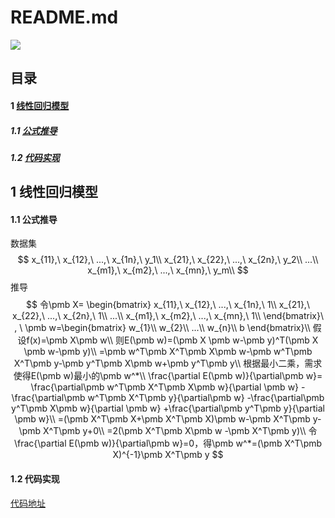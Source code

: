# README.md
 ![](https://img.shields.io/badge/python-MachineLearning-brightgreen.svg)

## 目录

#### 1 [线性回归模型](#1)

##### 1.1 [公式推导](#1_1)

##### 1.2 [代码实现](https://github.com/LuohaoXu/ML/blob/main/src/linear_model/LinearRegression.py)





## <span id="1">1 线性回归模型</span>

#### <span id="1_1">1.1 公式推导</span>

数据集
$$
x_{11},\ x_{12},\ ...,\ x_{1n},\ y_1\\
x_{21},\ x_{22},\ ...,\ x_{2n},\ y_2\\
...\\
x_{m1},\ x_{m2},\ ...,\ x_{mn},\ y_m\\
$$
推导
$$
令\pmb X= \begin{bmatrix} 
x_{11},\ x_{12},\ ...,\ x_{1n},\ 1\\
x_{21},\ x_{22},\ ...,\ x_{2n},\ 1\\
...\\
x_{m1},\ x_{m2},\ ...,\ x_{mn},\ 1\\
\end{bmatrix}\ , \   
\pmb w=\begin{bmatrix}
w_{1}\\
w_{2}\\
...\\
w_{n}\\
b
\end{bmatrix}\\
假设f(x)=\pmb X\pmb w\\
则E(\pmb w)=(\pmb X \pmb w-\pmb y)^T(\pmb X \pmb w-\pmb y)\\
=\pmb w^T\pmb X^T\pmb X\pmb w-\pmb w^T\pmb X^T\pmb y-\pmb y^T\pmb X\pmb w+\pmb y^T\pmb y\\
根据最小二乘，需求使得E(\pmb w)最小的\pmb w^*\\
\frac{\partial E(\pmb w)}{\partial\pmb w}=
\frac{\partial\pmb w^T\pmb X^T\pmb X\pmb w}{\partial \pmb w}
-\frac{\partial\pmb w^T\pmb X^T\pmb y}{\partial\pmb w}
-\frac{\partial\pmb y^T\pmb X\pmb w}{\partial \pmb w}
+\frac{\partial\pmb y^T\pmb y}{\partial \pmb w}\\
=(\pmb X^T\pmb X+\pmb X^T\pmb X)\pmb w-\pmb X^T\pmb y-\pmb X^T\pmb y+0\\
=2(\pmb X^T\pmb X\pmb w -\pmb X^T\pmb y)\\
令\frac{\partial E(\pmb w)}{\partial\pmb w}=0，得\pmb w^*=(\pmb X^T\pmb X)^{-1}\pmb X^T\pmb y
$$


#### 1.2 代码实现

[代码地址](https://github.com/LuohaoXu/ML/blob/main/src/linear_model/LinearRegression.py)

